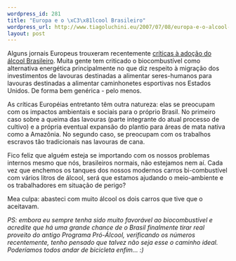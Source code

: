 ```yaml
--- 
wordpress_id: 281
title: "Europa e o \xC3\x81lcool Brasileiro"
wordpress_url: http://www.tiagoluchini.eu/2007/07/08/europa-e-o-alcool-brasileiro/
layout: post
---
```

Alguns jornais Europeus trouxeram recentemente <a href="http://www1.folha.uol.com.br/folha/bbc/ult272u309878.shtml" target="_blank">críticas à adoção do álcool Brasileiro</a>. Muita gente tem criticado o biocombustível como alternativa energética principalmente no que diz respeito à migração dos investimentos de lavouras destinadas a alimentar seres-humanos para lavouras destinadas a alimentar caminhonetes esportivas nos Estados Unidos. De forma bem genérica - pelo menos.

As críticas Européias entretanto têm outra natureza: elas se preocupam com os impactos ambientais e sociais para o próprio Brasil. No primeiro caso sobre a queima das lavouras (parte integrante do atual processo de cultivo) e a própria eventual expansão do plantio para áreas de mata nativa como a Amazônia. No segundo caso, se preocupam com os trabalhos escravos tão tradicionais nas lavouras de cana.

Fico feliz que alguém esteja se importando com os nossos problemas internos mesmo que nós, brasileiros normais, não estejamos nem aí. Cada vez que enchemos os tanques dos nossos modernos carros bi-combustível com vários litros de álcool, será que estamos ajudando o meio-ambiente e os trabalhadores em situação de perigo?

Mea culpa: abasteci com muito álcool os dois carros que tive que o aceitavam.

<em>PS: embora eu sempre tenha sido muito favorável ao biocombustível e acredite que há uma grande chance de o Brasil finalmente tirar real proveito do antigo Programa Pró-Álcool, verificando os números recentemente, tenho pensado que talvez não seja esse o caminho ideal. Poderíamos todos andar de bicicleta enfim... :)
</em>
